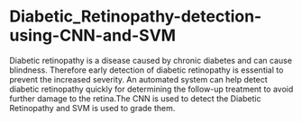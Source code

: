 # Diabetic_Retinopathy-detection-using-CNN-and-SVM
Diabetic retinopathy is a disease caused by chronic diabetes and can cause blindness. Therefore early detection of diabetic retinopathy is essential to prevent the increased severity. An automated system can help detect diabetic retinopathy quickly for determining the follow-up treatment to avoid further damage to the retina.The CNN is used to detect the Diabetic Retinopathy and SVM is used to grade them.
